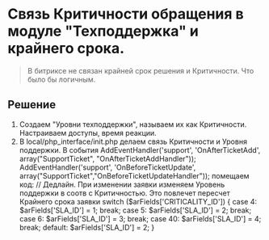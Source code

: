 # Связь Критичности обращения в модуле "Техподдержка" и крайнего срока.
>В битриксе не связан крайней срок решения и Критичности. Что было бы логичным.
## Решение
1. Создаем "Уровни техподдержки", называем их как Критичности. Настраиваем доступы, время реакции.
2. В local/php_interface/init.php делаем связь Критичности и Уровня поддержки.
В события 
  AddEventHandler('support', 'OnAfterTicketAdd', array("SupportTicket", "OnAfterTicketAddHandler"));
  AddEventHandler('support', 'OnBeforeTicketUpdate', array("SupportTicket","OnBeforeTicketUpdateHandler"));
помещаем код:
        // Дедлайн. При изменении заявки изменяем Уровень поддержки в соотв с Критичностью. Это повлечет пересчет Крайнего срока заявки
        switch ($arFields['CRITICALITY_ID']) {
            case 4:
                $arFields['SLA_ID'] = 1;
                break;
            case 5:
                $arFields['SLA_ID'] = 2;
                break;
            case 6:
                $arFields['SLA_ID'] = 3;
                break;
            case 40:
                $arFields['SLA_ID'] = 4;
                break;
            default:
                $arFields['SLA_ID'] = 2;
        }
